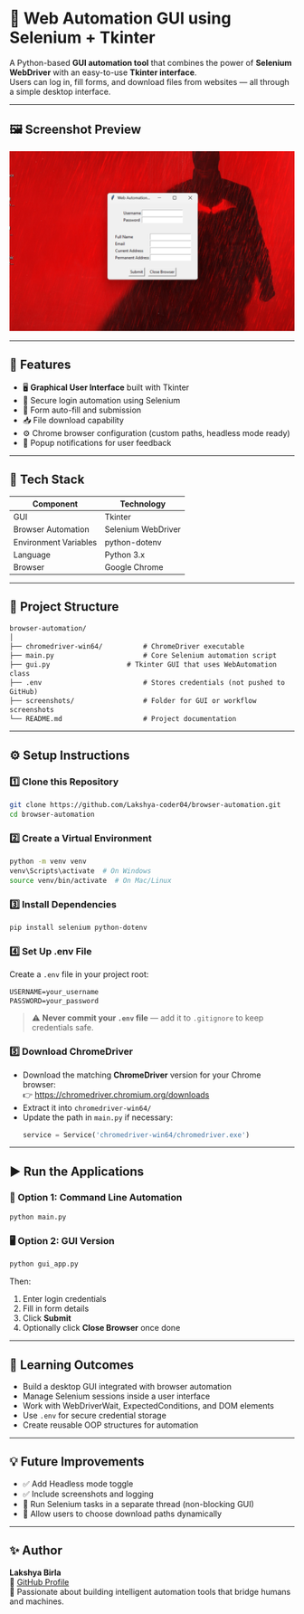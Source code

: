 # 🧠 Web Automation GUI using Selenium + Tkinter

A Python-based **GUI automation tool** that combines the power of **Selenium WebDriver** with an easy-to-use **Tkinter interface**.  
Users can log in, fill forms, and download files from websites — all through a simple desktop interface.

---

## 🖼️ Screenshot Preview



![GUI Screenshot](screenshot/screenshot.png)

---

## 🚀 Features

- 🖥️ **Graphical User Interface** built with Tkinter  
- 🔐 Secure login automation using Selenium  
- 🧭 Form auto-fill and submission  
- 📥 File download capability  
- ⚙️ Chrome browser configuration (custom paths, headless mode ready)  
- 💬 Popup notifications for user feedback  

---

## 🧩 Tech Stack

| Component | Technology |
|------------|-------------|
| GUI | Tkinter |
| Browser Automation | Selenium WebDriver |
| Environment Variables | python-dotenv |
| Language | Python 3.x |
| Browser | Google Chrome |

---

## 📂 Project Structure

```
browser-automation/
│
├── chromedriver-win64/          # ChromeDriver executable
├── main.py                      # Core Selenium automation script
├── gui.py                   # Tkinter GUI that uses WebAutomation class
├── .env                         # Stores credentials (not pushed to GitHub)
├── screenshots/                 # Folder for GUI or workflow screenshots
└── README.md                    # Project documentation
```

---

## ⚙️ Setup Instructions

### 1️⃣ Clone this Repository
```bash
git clone https://github.com/Lakshya-coder04/browser-automation.git
cd browser-automation
```

### 2️⃣ Create a Virtual Environment
```bash
python -m venv venv
venv\Scripts\activate  # On Windows
source venv/bin/activate  # On Mac/Linux
```

### 3️⃣ Install Dependencies
```bash
pip install selenium python-dotenv
```

### 4️⃣ Set Up .env File
Create a `.env` file in your project root:
```
USERNAME=your_username
PASSWORD=your_password
```

> ⚠️ **Never commit your `.env` file** — add it to `.gitignore` to keep credentials safe.

### 5️⃣ Download ChromeDriver
- Download the matching **ChromeDriver** version for your Chrome browser:  
  👉 https://chromedriver.chromium.org/downloads  
- Extract it into `chromedriver-win64/`  
- Update the path in `main.py` if necessary:
  ```python
  service = Service('chromedriver-win64/chromedriver.exe')
  ```

---

## ▶️ Run the Applications

### 🧠 Option 1: Command Line Automation
```bash
python main.py
```

### 🖥️ Option 2: GUI Version
```bash
python gui_app.py
```

Then:
1. Enter login credentials  
2. Fill in form details  
3. Click **Submit**  
4. Optionally click **Close Browser** once done  

---

## 🧠 Learning Outcomes

- Build a desktop GUI integrated with browser automation  
- Manage Selenium sessions inside a user interface  
- Work with WebDriverWait, ExpectedConditions, and DOM elements  
- Use `.env` for secure credential storage  
- Create reusable OOP structures for automation  

---

## 💡 Future Improvements

- ✅ Add Headless mode toggle  
- ✅ Include screenshots and logging  
- 🧵 Run Selenium tasks in a separate thread (non-blocking GUI)  
- 📁 Allow users to choose download paths dynamically  

---

## ✨ Author

**Lakshya Birla**  
🔗 [GitHub Profile](https://github.com/Lakshya-coder04)  
💼 Passionate about building intelligent automation tools that bridge humans and machines.
